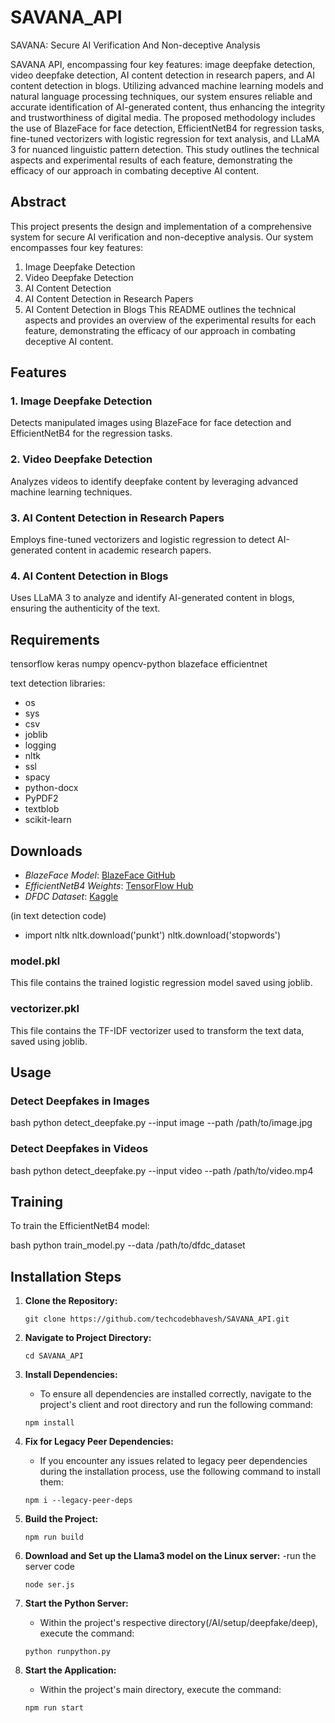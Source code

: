 # SAVANA_API
SAVANA: Secure AI Verification And Non-deceptive Analysis

SAVANA API, encompassing four key features: image deepfake detection, video deepfake detection, AI content detection in research papers, and AI content detection in blogs. Utilizing advanced machine learning models and natural language processing techniques, our system ensures reliable and accurate identification of AI-generated content, thus enhancing the integrity and trustworthiness of digital media. The proposed methodology includes the use of BlazeFace for face detection, EfficientNetB4 for regression tasks, fine-tuned vectorizers with logistic regression for text analysis, and LLaMA 3 for nuanced linguistic pattern detection. This study outlines the technical aspects and experimental results of each feature, demonstrating the efficacy of our approach in combating deceptive AI content.


## Abstract
This project presents the design and implementation of a comprehensive system for secure AI verification and non-deceptive analysis. Our system encompasses four key features:
1. Image Deepfake Detection
2. Video Deepfake Detection
3. AI Content Detection
4. AI Content Detection in Research Papers
5. AI Content Detection in Blogs
This README outlines the technical aspects and provides an overview of the experimental results for each feature, demonstrating the efficacy of our approach in combating deceptive AI content.

## Features

### 1. Image Deepfake Detection
Detects manipulated images using BlazeFace for face detection and EfficientNetB4 for the regression tasks.

### 2. Video Deepfake Detection
Analyzes videos to identify deepfake content by leveraging advanced machine learning techniques.

### 3. AI Content Detection in Research Papers
Employs fine-tuned vectorizers and logistic regression to detect AI-generated content in academic research papers.

### 4. AI Content Detection in Blogs
Uses LLaMA 3 to analyze and identify AI-generated content in blogs, ensuring the authenticity of the text.


## Requirements
tensorflow
keras
numpy
opencv-python
blazeface
efficientnet

text detection libraries:
- os
- sys
- csv
- joblib
- logging
- nltk
- ssl
- spacy
- python-docx
- PyPDF2
- textblob
- scikit-learn



## Downloads

- *BlazeFace Model*: [BlazeFace GitHub](https://github.com/hollance/BlazeFace)
- *EfficientNetB4 Weights*: [TensorFlow Hub](https://tfhub.dev/tensorflow/efficientnet/b4/classification/1)
- *DFDC Dataset*: [Kaggle](https://www.kaggle.com/c/deepfake-detection-challenge/data)

(in text detection  code)
-  import nltk
    nltk.download('punkt')
    nltk.download('stopwords')



### model.pkl
This file contains the trained logistic regression model saved using joblib.

### vectorizer.pkl
This file contains the TF-IDF vectorizer used to transform the text data, saved using joblib.



## Usage

### Detect Deepfakes in Images

bash
python detect_deepfake.py --input image --path /path/to/image.jpg


### Detect Deepfakes in Videos

bash
python detect_deepfake.py --input video --path /path/to/video.mp4

## Training

To train the EfficientNetB4 model:

bash
python train_model.py --data /path/to/dfdc_dataset



## Installation Steps

1. **Clone the Repository:**
   ```
   git clone https://github.com/techcodebhavesh/SAVANA_API.git
   ```

2. **Navigate to Project Directory:**
   ```
   cd SAVANA_API
   ```
   

3. **Install Dependencies:**
    - To ensure all dependencies are installed correctly, navigate to the project's client and root directory and run the following command:
   ```
   npm install
   ```
4. **Fix for Legacy Peer Dependencies:**
    - If you encounter any issues related to legacy peer dependencies during the installation process, use the following command to install them:
   ```
   npm i --legacy-peer-deps
   ```

5. **Build the Project:**
   ```
   npm run build
   ```

6. **Download and Set up the Llama3 model on the Linux server:**
   -run the server code
    ```
   node ser.js
   ```

7. **Start the Python Server:**
   - Within the project's respective directory(/AI/setup/deepfake/deep), execute the command:
   ```
   python runpython.py
   ```
8. **Start the Application:**
   - Within the project's main directory, execute the command:
   ```
   npm run start
   ```





